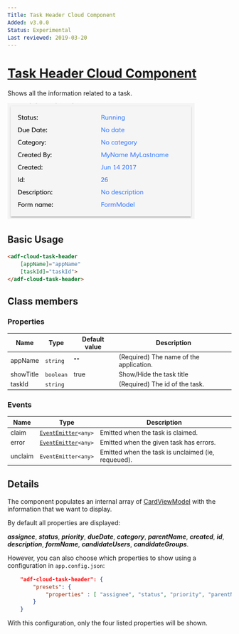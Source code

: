 ```yaml
---
Title: Task Header Cloud Component
Added: v3.0.0
Status: Experimental
Last reviewed: 2019-03-20
---
```


# [Task Header Cloud Component](../../../lib/process-services-cloud/src/lib/task/task-header/components/task-header-cloud.component.ts "Defined in task-header-cloud.component.ts")

Shows all the information related to a task.

![adf-task-header](../../docassets/images/adf-task-header.png)

## Basic Usage

```html
<adf-cloud-task-header
    [appName]="appName"
    [taskId]="taskId">
</adf-cloud-task-header>
```

## Class members

### Properties

| Name | Type | Default value | Description |
| --- | --- | --- | --- |
| appName | `string` | "" | (Required) The name of the application. |
| showTitle | `boolean` | true | Show/Hide the task title |
| taskId | `string` |  | (Required) The id of the task. |

### Events

| Name | Type | Description |
| --- | --- | --- |
| claim | [`EventEmitter`](https://angular.io/api/core/EventEmitter)`<any>` | Emitted when the task is claimed. |
| error | [`EventEmitter`](https://angular.io/api/core/EventEmitter)`<any>` | Emitted when the given task has errors. |
| unclaim | `EventEmitter<any>` | Emitted when the task is unclaimed (ie, requeued). |

## Details

The component populates an internal array of
[CardViewModel](../../core/components/card-view.component.md) with the information that we want to display.

By default all properties are displayed:

***assignee***, ***status***, ***priority***, ***dueDate***, ***category***, ***parentName***, ***created***, ***id***, ***description***, ***formName***, ***candidateUsers***, ***candidateGroups***.

However, you can also choose which properties to show using a configuration in `app.config.json`:

```json
    "adf-cloud-task-header": {
        "presets": {
            "properties" : [ "assignee", "status", "priority", "parentName"]
        }
    }
```

With this configuration, only the four listed properties will be shown.
